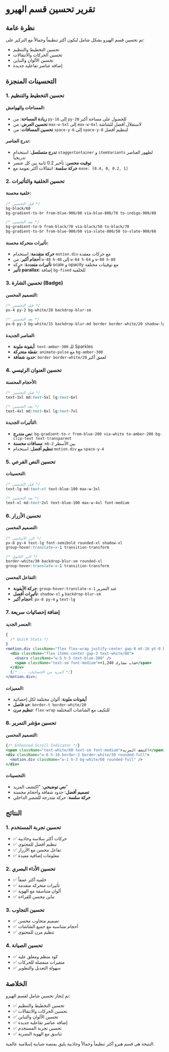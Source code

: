 # تقرير تحسين قسم الهيرو

## نظرة عامة

تم تحسين قسم الهيرو بشكل شامل ليكون أكثر تنظيماً وجمالاً مع التركيز على:

- تحسين التخطيط والتنظيم
- تحسين الحركات والانتقالات
- تحسين الألوان والتباين
- إضافة عناصر تفاعلية جديدة

## التحسينات المنجزة

### 1. تحسين التخطيط والتنظيم

#### المساحات والهوامش:

- **زيادة المساحة**: من `py-16` إلى `py-20` للحصول على مساحة أكبر
- **تحسين العرض**: من `max-w-5xl` إلى `max-w-6xl` لاستغلال أفضل للشاشة
- **تحسين المسافات**: من `space-y-6` إلى `space-y-8` لتنظيم أفضل

#### تدرج العناصر:

- **تدرج متسلسل**: استخدام `staggerContainer` و `itemVariants` لظهور العناصر تدريجياً
- **توقيت محسن**: تأخير 0.2 ثانية بين كل عنصر
- **حركة سلسة**: انتقالات أكثر نعومة مع `ease: [0.4, 0, 0.2, 1]`

### 2. تحسين الخلفية والتأثيرات

#### خلفية محسنة:

```css
/* قبل التحسين */
bg-black/60
bg-gradient-to-br from-blue-900/80 via-blue-800/70 to-indigo-900/80

/* بعد التحسين */
bg-gradient-to-b from-black/70 via-black/50 to-black/70
bg-gradient-to-br from-blue-900/60 via-slate-800/50 to-slate-900/60
```

#### تأثيرات متحركة محسنة:

- **حركة متقدمة**: استخدام `motion.div` مع حركات معقدة
- **أحجام أكبر**: من `w-48 h-48` إلى `w-64 h-64` و `w-80 h-80`
- **تأثيرات متعددة**: حركة scale و opacity مع توقيتات مختلفة
- **تأثير parallax**: إضافة `bg-fixed` للخلفية

### 3. تحسين الشارة (Badge)

#### التصميم المحسن:

```css
/* قبل التحسين */
px-4 py-2 bg-white/20 backdrop-blur-sm

/* بعد التحسين */
px-6 py-3 bg-white/15 backdrop-blur-md border border-white/20 shadow-lg
```

#### العناصر الجديدة:

- **أيقونة ملونة**: `text-amber-300` للـ Sparkles
- **نقطة متحركة**: `animate-pulse` مع `bg-amber-300`
- **حدود شفافة**: `border border-white/20` لعمق أكبر

### 4. تحسين العنوان الرئيسي

#### الأحجام المحسنة:

```css
/* قبل التحسين */
text-3xl md:text-5xl lg:text-6xl

/* بعد التحسين */
text-4xl md:text-6xl lg:text-7xl
```

#### التأثيرات الجديدة:

- **نص متدرج**: `bg-gradient-to-r from-blue-200 via-white to-amber-200 bg-clip-text text-transparent`
- **مسافات محسنة**: `mb-2` بين الأسطر
- **تنظيم أفضل**: استخدام `motion.div` مع `space-y-4`

### 5. تحسين النص الفرعي

#### التحسينات:

```css
/* قبل التحسين */
text-lg md:text-xl text-blue-100 max-w-3xl

/* بعد التحسين */
text-xl md:text-2xl text-blue-100 max-w-4xl font-medium
```

### 6. تحسين الأزرار

#### التصميم المحسن:

```css
/* الزر الأساسي */
px-8 py-4 text-lg font-semibold rounded-xl shadow-xl
group-hover:translate-x-1 transition-transform

/* الزر الثانوي */
border-white/30 backdrop-blur-sm rounded-xl
group-hover:translate-x-1 transition-transform
```

#### التفاعل المحسن:

- **حركة الأيقونة**: `group-hover:translate-x-1` عند التمرير
- **تأثيرات أفضل**: `shadow-xl` و `backdrop-blur-sm`
- **أحجام أكبر**: `px-8 py-4` و `text-lg`

### 7. إضافة إحصائيات سريعة

#### العنصر الجديد:

```jsx
{
  /* Quick Stats */
}
<motion.div className="flex flex-wrap justify-center gap-8 mt-16 pt-8 border-t border-white/20">
  <div className="flex items-center gap-3 text-white/80">
    <Users className="w-5 h-5 text-blue-300" />
    <span className="text-sm font-medium">+1,240 شاب مشارك</span>
  </div>
  {/* ... المزيد من الإحصائيات */}
</motion.div>;
```

#### المميزات:

- **أيقونات ملونة**: ألوان مختلفة لكل إحصائية
- **حد فاصل**: `border-t border-white/20`
- **تنظيم مرن**: `flex-wrap` للتكيف مع الشاشات المختلفة

### 8. تحسين مؤشر التمرير

#### التصميم المحسن:

```jsx
{/* Enhanced Scroll Indicator */}
<span className="text-white/60 text-sm font-medium">اكتشف المزيد</span>
<div className="w-6 h-10 border-2 border-white/30 rounded-full">
  <motion.div className="w-1 h-3 bg-white/60 rounded-full" />
</div>
```

#### التحسينات:

- **نص توضيحي**: "اكتشف المزيد"
- **تصميم أفضل**: حدود شفافة وأحجام محسنة
- **حركة سلسة**: حركة متدرجة للعنصر الداخلي

## النتائج

### 1. تحسين تجربة المستخدم

- ✅ حركات أكثر سلاسة وجاذبية
- ✅ تنظيم أفضل للمحتوى
- ✅ تفاعل محسن مع الأزرار
- ✅ معلومات إضافية مفيدة

### 2. تحسين الأداء البصري

- ✅ خلفية أكثر عمقاً
- ✅ تأثيرات متحركة متقدمة
- ✅ ألوان متناسقة مع الهوية
- ✅ تباين محسن للقراءة

### 3. تحسين التجاوب

- ✅ تصميم متجاوب محسن
- ✅ أحجام متناسبة مع جميع الشاشات
- ✅ تنظيم مرن للمحتوى

### 4. تحسين الصيانة

- ✅ كود منظم ومعلق عليه
- ✅ متغيرات منفصلة للحركات
- ✅ سهولة التعديل والتطوير

## الخلاصة

تم إنجاز تحسين شامل لقسم الهيرو:

- ✅ تحسين التخطيط والتنظيم
- ✅ تحسين الحركات والانتقالات
- ✅ تحسين الألوان والتباين
- ✅ إضافة عناصر تفاعلية جديدة
- ✅ تحسين تجربة المستخدم
- ✅ تناسق مع الهوية البصرية

النتيجة هي قسم هيرو أكثر تنظيماً وجمالاً وجاذبية يليق بمنصة شبابية إسلامية عالمية.
